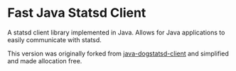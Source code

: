 # Fast Java Statsd Client

A statsd client library implemented in Java.  Allows for Java applications to easily communicate with statsd.

This version was originally forked from [java-dogstatsd-client](https://github.com/indeedeng/java-dogstatsd-client) and simplified and made allocation free.
